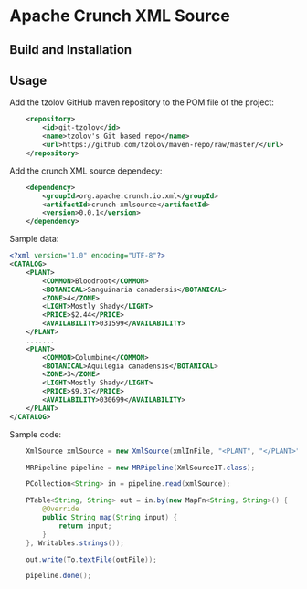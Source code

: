 Apache Crunch XML Source
===================



## Build and Installation



## Usage

Add the tzolov GitHub maven repository to the POM file of the project:

```xml
    <repository>
        <id>git-tzolov</id>
        <name>tzolov's Git based repo</name>
        <url>https://github.com/tzolov/maven-repo/raw/master/</url>
    </repository>
```

Add the crunch XML source dependecy:
```xml
	<dependency>
		<groupId>org.apache.crunch.io.xml</groupId>
		<artifactId>crunch-xmlsource</artifactId>
		<version>0.0.1</version>	
	</dependency>
```

Sample data:

```xml
<?xml version="1.0" encoding="UTF-8"?>
<CATALOG>
	<PLANT>
		<COMMON>Bloodroot</COMMON>
		<BOTANICAL>Sanguinaria canadensis</BOTANICAL>
		<ZONE>4</ZONE>
		<LIGHT>Mostly Shady</LIGHT>
		<PRICE>$2.44</PRICE>
		<AVAILABILITY>031599</AVAILABILITY>
	</PLANT>
	.......
	<PLANT>
		<COMMON>Columbine</COMMON>
		<BOTANICAL>Aquilegia canadensis</BOTANICAL>
		<ZONE>3</ZONE>
		<LIGHT>Mostly Shady</LIGHT>
		<PRICE>$9.37</PRICE>
		<AVAILABILITY>030699</AVAILABILITY>
	</PLANT>
</CATALOG>
```

Sample code:

```java
	XmlSource xmlSource = new XmlSource(xmlInFile, "<PLANT", "</PLANT>");

	MRPipeline pipeline = new MRPipeline(XmlSourceIT.class);

	PCollection<String> in = pipeline.read(xmlSource);

	PTable<String, String> out = in.by(new MapFn<String, String>() {
		@Override
		public String map(String input) {
			return input;
		}
	}, Writables.strings());

	out.write(To.textFile(outFile));

	pipeline.done();
```
  
